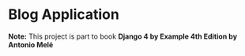 # Blog Application

**Note:** This project is part to book **Django 4 by Example 4th Edition by Antonio Melé**
